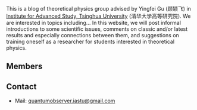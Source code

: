 This is a blog of theoretical physics group advised by Yingfei Gu (顾颖飞) in [Institute for Advanced Study, Tsinghua University](https://www.ias.tsinghua.edu.cn/) (清华大学高等研究院). We are interested in topics including... In this website, we will post informal introductions to some scientific issues, comments on classic and/or latest results and especially connections between them, and suggestions on training oneself as a researcher for students interested in theoretical physics.

## Members

## Contact

- Mail: [quantumobserver.iastu@gmail.com](mailto:quantumobserver.iastu@gmail.com)